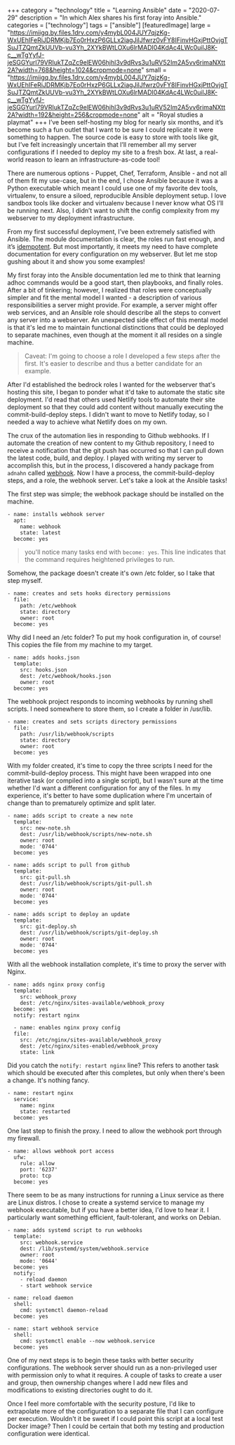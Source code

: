 +++
category = "technology"
title = "Learning Ansible"
date = "2020-07-29"
description = "In which Alex shares his first foray into Ansible."
categories = ["technology"]
tags = ["ansible"]
[featuredImage]
  large = "https://imiigq.by.files.1drv.com/y4mybL004JUY7qjzKg-WxUEhIFeRiJDRMKjb7Eo0rHxzP6GLLx2iagJilJfwrz0vFY8IFinvHGxjPttOvjgTSuJTZQmtZkUUVb-vu3Yh_2XYkBWtLOXu6lrMADI04KdAc4LWc0uilJ8K-c__wTgYyfJ-jeSGGYurl79VRIukTZqZc9elEW06hjhl3v9dRvs3u1uRV52Im2A5vv6rimaNXtt2A?width=768&height=1024&cropmode=none"
  small = "https://imiigq.by.files.1drv.com/y4mybL004JUY7qjzKg-WxUEhIFeRiJDRMKjb7Eo0rHxzP6GLLx2iagJilJfwrz0vFY8IFinvHGxjPttOvjgTSuJTZQmtZkUUVb-vu3Yh_2XYkBWtLOXu6lrMADI04KdAc4LWc0uilJ8K-c__wTgYyfJ-jeSGGYurl79VRIukTZqZc9elEW06hjhl3v9dRvs3u1uRV52Im2A5vv6rimaNXtt2A?width=192&height=256&cropmode=none"
  alt   = "Royal studies a playmat"
+++
I’ve been self-hosting my blog for nearly six months, and it’s become such a fun outlet that I want to be sure I could replicate it were something to happen. The source code is easy to store with tools like git, but I’ve felt increasingly uncertain that I’ll remember all my server configurations if I needed to deploy my site to a fresh box. At last, a real-world reason to learn an infrastructure-as-code tool!

There are numerous options - Puppet, Chef, Terraform, Ansible - and not all of them fit my use-case, but in the end, I chose Ansible because it was a Python executable which meant I could use one of my favorite dev tools, virtualenv, to ensure a siloed, reproducible Ansible deployment setup. I love sandbox tools like docker and virtualenv because I never know what OS I’ll be running next. Also, I didn’t want to shift the config complexity from my webserver to my deployment infrastructure.

From my first successful deployment, I’ve been extremely satisfied with Ansible. The module documentation is clear, the roles run fast enough, and it’s [idempotent](https://www.wordnik.com/words/idempotent). But most importantly, it meets my need to have complete documentation for every configuration on my webserver. But let me stop gushing about it and show you some examples!

My first foray into the Ansible documentation led me to think that learning adhoc commands would be a good start, then playbooks, and finally roles. After a bit of tinkering; however, I realized that roles were conceptually simpler and fit the mental model I wanted - a description of various responsibilities a server might provide. For example, a server might offer web services, and an Ansible role should describe all the steps to convert any server into a webserver. An unexpected side effect of this mental model is that it's led me to maintain functional distinctions that could be deployed to separate machines, even though at the moment it all resides on a single machine.

> Caveat: I'm going to choose a role I developed a few steps after the first. It's easier to describe and thus a better candidate for an example.

After I'd established the bedrock roles I wanted for the webserver that's hosting this site, I began to ponder what it'd take to automate the static site deployment. I'd read that others used Netlify tools to automate their site deployment so that they could add content without manually executing the commit-build-deploy steps. I didn't want to move to Netlify today, so I needed a way to achieve what Netlify does on my own.

The crux of the automation lies in responding to Github webhooks. If I automate the creation of new content to my Github repository, I need to receive a notification that the git push has occurred so that I can pull down the latest code, build, and deploy. I played with writing my server to accomplish this, but in the process, I discovered a handy package from `adnahn` called [webhook](https://github.com/adnanh/webhook). Now I have a process, the commit-build-deploy steps, and a role, the webhook server. Let's take a look at the Ansible tasks!

The first step was simple; the webhook package should be installed on the machine.

```
- name: installs webhook server
  apt:
    name: webhook
    state: latest
  become: yes
```

> you'll notice many tasks end with `become: yes`. This line indicates that the command requires heightened privileges to run.

Somehow, the package doesn't create it's own /etc folder, so I take that step myself.

```
- name: creates and sets hooks directory permissions
  file:
    path: /etc/webhook
    state: directory
    owner: root
  become: yes
```

Why did I need an /etc folder? To put my hook configuration in, of course! This copies the file from my machine to my target.

```
- name: adds hooks.json
  template:
    src: hooks.json
    dest: /etc/webhook/hooks.json
    owner: root
  become: yes
```

The webhook project responds to incoming webhooks by running shell scripts. I need somewhere to store them, so I create a folder in /usr/lib.

```
- name: creates and sets scripts directory permissions
  file:
    path: /usr/lib/webhook/scripts
    state: directory
    owner: root
  become: yes
```

With my folder created, it's time to copy the three scripts I need for the commit-build-deploy process. This might have been wrapped into one iterative task (or compiled into a single script), but I wasn't sure at the time whether I'd want a different configuration for any of the files. In my experience, it's better to have some duplication where I'm uncertain of change than to prematurely optimize and split later.

```
- name: adds script to create a new note
  template:
    src: new-note.sh
    dest: /usr/lib/webhook/scripts/new-note.sh
    owner: root
    mode: '0744'
  become: yes

- name: adds script to pull from github
  template:
    src: git-pull.sh
    dest: /usr/lib/webhook/scripts/git-pull.sh
    owner: root
    mode: '0744'
  become: yes

- name: adds script to deploy an update
  template:
    src: git-deploy.sh
    dest: /usr/lib/webhook/scripts/git-deploy.sh
    owner: root
    mode: '0744'
  become: yes
```

With all the webhook installation complete, it's time to proxy the server with Nginx.

```
- name: adds nginx proxy config
  template:
    src: webhook_proxy
    dest: /etc/nginx/sites-available/webhook_proxy
  become: yes
  notify: restart nginx

  - name: enables nginx proxy config
  file:
    src: /etc/nginx/sites-available/webhook_proxy
    dest: /etc/nginx/sites-enabled/webhook_proxy
    state: link
```

Did you catch the `notify: restart nginx` line? This refers to another task which should be executed after this completes, but only when there's been a change. It's nothing fancy.

```
- name: restart nginx
  service:
    name: nginx
    state: restarted
  become: yes
```

One last step to finish the proxy. I need to allow the webhook port through my firewall.

```
- name: allows webhook port access
  ufw:
    rule: allow
    port: '6237'
    proto: tcp
  become: yes
```

There seem to be as many instructions for running a Linux service as there are Linux distros. I chose to create a systemd service to manage my webhook executable, but if you have a better idea, I'd love to hear it. I particularly want something efficient, fault-tolerant, and works on Debian.

```
- name: adds systemd script to run webhooks
  template:
    src: webhook.service
    dest: /lib/systemd/system/webhook.service
    owner: root
    mode: '0644'
  become: yes
  notify:
    - reload daemon
    - start webhook service

- name: reload daemon
  shell:
    cmd: systemctl daemon-reload
  become: yes

- name: start webhook service
  shell:
    cmd: systemctl enable --now webhook.service
  become: yes
```

One of my next steps is to begin these tasks with better security configurations. The webhook server should run as a non-privileged user with permission only to what it requires. A couple of tasks to create a user and group, then ownership changes where I add new files and modifications to existing directories ought to do it.

Once I feel more comfortable with the security posture, I'd like to extrapolate more of the configuration to a separate file that I can configure per execution. Wouldn't it be sweet if I could point this script at a local test Docker image? Then I could be certain that both my testing and production configuration were identical.
